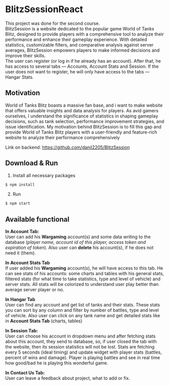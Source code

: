 # BlitzSessionReact

This project was done for the second course.<br />
BlitzSession is a website dedicated to the popular game World of Tanks Blitz, designed to provide players with a comprehensive tool to analyze their performance and enhance their gameplay experience. With detailed statistics, customizable filters, and comparative analysis against server averages, BlitzSession empowers players to make informed decisions and improve their skills.<br />
The user can register (or log in if he already has an account). After that, he has access to several tabs — Accounts, Account Stats and Session. If the user does not want to register, he will only have access to the tabs — Hangar Stats.

## Motivation
World of Tanks Blitz boasts a massive fan base, and i want to make website that offers valuable insights and data analysis for players. As avid gamers ourselves, I understand the significance of statistics in shaping gameplay decisions, such as tank selection, performance improvement strategies, and issue identification. My motivation behind BlitzSession is to fill this gap and provide World of Tanks Blitz players with a user-friendly and feature-rich website to analyze their performance comprehensively

Link on backend: https://github.com/danil2205/BlitzSession

## Download & Run

1. Install all necessary packages

```bash
$ npm install
```
2. Run

```bash
$ npm start
```

## Available functional

**In Account Tab:**<br /> 
User can add his **Wargaming** account(s) and some data writing to the database (_player name, account id of this player, access token and expiration of token_). Also user can **delete** his account(s), if he does not need it (them).

**In Account Stats Tab**<br />
If user added his **Wargaming** account(s), he will have access to this tab. He can see stats of his accounts: some charts and tables with his general stats, filtered stats (for what time to take statistics, type and level of vehicle) and server stats. All stats will be colorized to understand user play better than average server player or no.

**In Hangar Tab**<br />
User can find any account and get list of tanks and their stats. These stats you can sort by any column and filter by number of battles, type and level of vehicle. Also user can click on any tank name and get detailed stats like in **Account Stats Tab** (charts, tables)

**In Session Tab:**<br />
User can choose his account in dropdown menu and after fetching stats about this account, they send to database, so, if user closed the tab with the website, then its session statistics will not be lost. Stats are fetching every 5 seconds (ideal timing) and update widget with player stats (battles, percent of wins and damage). Player is playing battles and see in real time how good/bad he is playing this wonderful game.

**In Contact Us Tab:**<br />
User can leave a feedback about project, what to add or fix.
